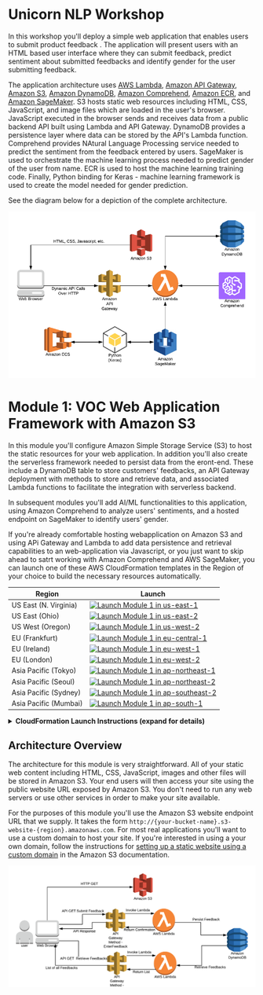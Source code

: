 # Unicorn NLP Workshop

In this workshop you'll deploy a simple web application that enables users to submit product feedback . The application will present users with an HTML based user interface where they can submit feedback, predict sentiment about submitted feedbacks and identify gender for the user submitting feedback.

The application architecture uses [AWS Lambda](https://aws.amazon.com/lambda/), [Amazon API Gateway](https://aws.amazon.com/api-gateway/), [Amazon S3](https://aws.amazon.com/s3/), [Amazon DynamoDB](https://aws.amazon.com/dynamodb/), [Amazon Comprehend](https://aws.amazon.com/comprehend/), [Amazon ECR](https://aws.amazon.com/ecr/), and [Amazon SageMaker](https://aws.amazon.com/sagemaker/). S3 hosts static web resources including HTML, CSS, JavaScript, and image files which are loaded in the user's browser. JavaScript executed in the browser sends and receives data from a public backend API built using Lambda and API Gateway. DynamoDB provides a  persistence layer where data can be stored by the API's Lambda function. Comprehend provides NAtural Language Processing service needed to predict the sentiment from the feedback entered by users. SageMaker is used to orchestrate the machine learning process needed to predict gender of the user from name. ECR is used to host the machine learning training code. Finally, Python binding for Keras - machine learning framework is used to create the model needed for gender prediction.

See the diagram below for a depiction of the complete architecture.

![Unicorn ML Application Architecture](images/unicornml-complete-architecture.png)

# Module 1: VOC Web Application Framework with Amazon S3

In this module you'll configure Amazon Simple Storage Service (S3) to host the static resources for your web application. In addition you'll also create the serverless framework needed to persist data from the eront-end. These include a DynamoDB table to store customers' feedbacks, an API Gateway deployment with methods to store and retrieve data, and associated Lambda functions to facilitate the integration with serverless backend.

In subsequent modules you'll add AI/ML functionalities to this application, using Amazon Comprehend to analyze users' sentiments, and a hosted endpoint on SageMaker to identify users' gender.

If you're already comfortable hosting webapplication on Amazon S3 and using APi Gateway and Lambda to add data persistence and retrieval capabilities to an web-application via Javascript, or you just want to skip ahead to satrt working with Amazon Comprehend and AWS SageMaker, you can launch one of these AWS CloudFormation templates in the Region of your choice to build the necessary resources automatically.

Region| Launch
------|-----
US East (N. Virginia) | [![Launch Module 1 in us-east-1](http://docs.aws.amazon.com/AWSCloudFormation/latest/UserGuide/images/cloudformation-launch-stack-button.png)](https://console.aws.amazon.com/cloudformation/home?region=us-east-1#/stacks/new?stackName=nlp-workshop-voc-webapp&templateURL=https://s3.amazonaws.com/nlp-workshop/templates/voc-webapp.json)
US East (Ohio) | [![Launch Module 1 in us-east-2](http://docs.aws.amazon.com/AWSCloudFormation/latest/UserGuide/images/cloudformation-launch-stack-button.png)](https://console.aws.amazon.com/cloudformation/home?region=us-east-2#/stacks/new?stackName=nlp-workshop-voc-webapp&templateURL=https://s3.amazonaws.com/nlp-workshop/templates/voc-webapp.json)
US West (Oregon) | [![Launch Module 1 in us-west-2](http://docs.aws.amazon.com/AWSCloudFormation/latest/UserGuide/images/cloudformation-launch-stack-button.png)](https://console.aws.amazon.com/cloudformation/home?region=us-west-2#/stacks/new?stackName=nlp-workshop-voc-webapp&templateURL=https://s3.amazonaws.com/nlp-workshop/templates/voc-webapp.json)
EU (Frankfurt) | [![Launch Module 1 in eu-central-1](http://docs.aws.amazon.com/AWSCloudFormation/latest/UserGuide/images/cloudformation-launch-stack-button.png)](https://console.aws.amazon.com/cloudformation/home?region=eu-central-1#/stacks/new?stackName=nlp-workshop-voc-webapp&templateURL=https://s3.amazonaws.com/nlp-workshop/templates/voc-webapp.json)
EU (Ireland) | [![Launch Module 1 in eu-west-1](http://docs.aws.amazon.com/AWSCloudFormation/latest/UserGuide/images/cloudformation-launch-stack-button.png)](https://console.aws.amazon.com/cloudformation/home?region=eu-west-1#/stacks/new?stackName=nlp-workshop-voc-webapp&templateURL=https://s3.amazonaws.com/nlp-workshop/templates/voc-webapp.json)
EU (London) | [![Launch Module 1 in eu-west-2](http://docs.aws.amazon.com/AWSCloudFormation/latest/UserGuide/images/cloudformation-launch-stack-button.png)](https://console.aws.amazon.com/cloudformation/home?region=eu-west-2#/stacks/new?stackName=nlp-workshop-voc-webapp&templateURL=https://s3.amazonaws.com/nlp-workshop/templates/voc-webapp.json)
Asia Pacific (Tokyo) | [![Launch Module 1 in ap-northeast-1](http://docs.aws.amazon.com/AWSCloudFormation/latest/UserGuide/images/cloudformation-launch-stack-button.png)](https://console.aws.amazon.com/cloudformation/home?region=ap-northeast-1#/stacks/new?stackName=nlp-workshop-voc-webapp&templateURL=https://s3.amazonaws.com/nlp-workshop/templates/voc-webapp.json)
Asia Pacific (Seoul) | [![Launch Module 1 in ap-northeast-2](http://docs.aws.amazon.com/AWSCloudFormation/latest/UserGuide/images/cloudformation-launch-stack-button.png)](https://console.aws.amazon.com/cloudformation/home?region=ap-northeast-2#/stacks/new?stackName=nlp-workshop-voc-webapp&templateURL=https://s3.amazonaws.com/nlp-workshop/templates/voc-webapp.json)
Asia Pacific (Sydney) | [![Launch Module 1 in ap-southeast-2](http://docs.aws.amazon.com/AWSCloudFormation/latest/UserGuide/images/cloudformation-launch-stack-button.png)](https://console.aws.amazon.com/cloudformation/home?region=ap-southeast-2#/stacks/new?stackName=nlp-workshop-voc-webapp&templateURL=https://s3.amazonaws.com/nlp-workshop/templates/voc-webapp.json)
Asia Pacific (Mumbai) | [![Launch Module 1 in ap-south-1](http://docs.aws.amazon.com/AWSCloudFormation/latest/UserGuide/images/cloudformation-launch-stack-button.png)](https://console.aws.amazon.com/cloudformation/home?region=ap-south-1#/stacks/new?stackName=nlp-workshop-voc-webapp&templateURL=https://s3.amazonaws.com/nlp-workshop/templates/voc-webapp.json)


<details>
<summary><strong>CloudFormation Launch Instructions (expand for details)</strong></summary><p>

1. Click the **Launch Stack** link above for the region of your choice.

1. Click **Next** on the Select Template page.

1. Provide a globally unique name for the **Website Bucket Name** such as `nlp-yourname` and click **Next**.
    ![Speficy Details Screenshot](images/module1-cfn-specify-details.png)

1. On the Options page, leave all the defaults and click **Next**.

1. On the Review page, check the box to acknowledge that CloudFormation will create IAM resources and click **Create**.
    ![Acknowledge IAM Screenshot](images/cfn-ack-iam.png)

    This template uses a custom resource to copy the static website assets from a central S3 bucket into your own dedicated bucket. In order for the custom resource to write to the new bucket in your account, it must create an IAM role it can assume with those permissions.

1. Wait for the `nlp-workshop-voc-webapp` stack to reach a status of `CREATE_COMPLETE`.

1. With the `nlp-workshop-voc-webapp` stack selected, click on the **Outputs** tab and click on the WebsiteURL link.

1. Verify the VOC application home page is loading properly and move on to the next module, [Sentiment Analysis](../2_SentimentAnalysis).

</p></details>

## Architecture Overview

The architecture for this module is very straightforward. All of your static web content including HTML, CSS, JavaScript, images and other files will be stored in Amazon S3. Your end users will then access your site using the public website URL exposed by Amazon S3. You don't need to run any web servers or use other services in order to make your site available.

For the purposes of this module you'll use the Amazon S3 website endpoint URL that we supply. It takes the form `http://{your-bucket-name}.s3-website-{region}.amazonaws.com`. For most real applications you'll want to use a custom domain to host your site. If you're interested in using a your own domain, follow the instructions for [setting up a static website using a custom domain](http://docs.aws.amazon.com/AmazonS3/latest/dev/website-hosting-custom-domain-walkthrough.html) in the Amazon S3 documentation.

![Serverless webapp architecture](images/unicornml-serverless-webapp-architecture.png)
